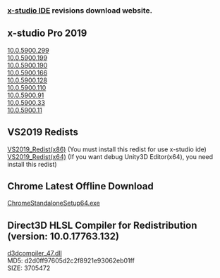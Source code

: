 <h3><a href="https://en.x-studio.net">x-studio IDE</a> revisions download website.</h3>

## x-studio Pro 2019
[10.0.5900.299](https://x-studio.net/dl.php?version=10.0.5900.299)  
[10.0.5900.199](https://x-studio.net/dl.php?version=10.0.5900.199)  
[10.0.5900.190](https://x-studio.net/dl.php?version=10.0.5900.190)  
[10.0.5900.166](https://x-studio.net/dl.php?version=10.0.5900.166)  
[10.0.5900.128](https://x-studio.net/dl.php?version=10.0.5900.128)  
[10.0.5900.110](https://x-studio.net/dl.php?version=10.0.5900.110)  
[10.0.5900.91](https://x-studio.net/dl.php?version=10.0.5900.91)  
[10.0.5900.33](https://x-studio.net/dl.php?version=10.0.5900.33)  
[10.0.5900.11](https://x-studio.net/dl.php?version=10.0.5900.11)  

## VS2019 Redists
[VS2019_Redist(x86)](https://x-studio.net/fdl2.php?file=VC_redist.x86.exe)  (You must install this redist for use x-studio ide)  
[VS2019_Redist(x64)](https://x-studio.net/fdl2.php?file=VC_redist.x64.exe) (If you want debug Unity3D Editor(x64), you need install this redist)


## Chrome Latest Offline Download
[ChromeStandaloneSetup64.exe](https://www.google.cn/chrome/?standalone=1&platform=win64)

## Direct3D HLSL Compiler for Redistribution (version: 10.0.17763.132)
[d3dcompiler_47.dll](https://simdsoft.gitee.io/xsdl2/d3dcompiler_47.dll)  
MD5: d2d0ff97605d2c2f8921e93062eb01ff  
SIZE: 3705472
